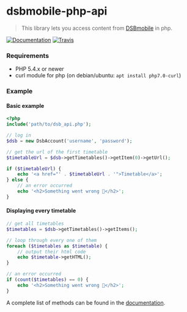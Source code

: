 # dsbmobile-php-api
> This library lets you access content from [DSBmobile](https://www.dsbmobile.de) in php.

[![Documentation](https://img.shields.io/badge/dsbmobile--php--api-docs-blue.svg)](https://irgendwr.github.io/dsbmobile-php-api/)
[![Travis](https://travis-ci.org/irgendwr/dsbmobile-php-api.svg)](https://travis-ci.org/irgendwr/dsbmobile-php-api)

### Requirements
- PHP 5.4.x or newer
- curl module for php (on debian/ubuntu: `apt install php7.0-curl`)

### Example
#### Basic example
```php
<?php
include('path/to/dsb_api.php');

// log in
$dsb = new DsbAccount('username', 'password');

// get the url of the first timetable
$timetableUrl = $dsb->getTimetables()->getItem(0)->getUrl();

if ($timetableUrl) {
    echo '<a href="' . $timetableUrl . '">Timetable</a>';
} else {
    // an error occurred
    echo '<h2>Something went wrong 🙁</h2>';
}
```

#### Displaying every timetable
```php
// get all timetables
$timetables = $dsb->getTimetables()->getItems();

// loop through every one of them
foreach ($timetables as $timetable) {
    // output their html code
    echo $timetable->getHTML();
}

// an error occurred 
if (count($timetables) == 0) {
    echo '<h2>Something went wrong 🙁</h2>';
}
```

A complete list of methods can be found in the [documentation](https://irgendwr.github.io/dsbmobile-php-api/).